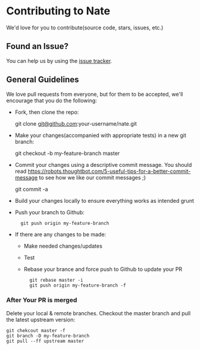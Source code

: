 # Contributing to Nate

We'd love for you to contribute(source code, stars, issues, etc.)

## Found an Issue?

You can help us by using the [issue tracker](issue).

## General Guidelines

We love pull requests from everyone, but for them to be accepted, we'll
encourage that you do the following:

* Fork, then clone the repo:

    git clone git@github.com:your-username/nate.git

* Make your changes(accompanied with appropriate tests) in a new git branch:
    
    git checkout -b my-feature-branch master

* Commit your changes using a descriptive commit message. You should read
  https://robots.thoughtbot.com/5-useful-tips-for-a-better-commit-message to see
  how we like our commit messages ;)

    git commit -a

* Build your changes locally to ensure everything works as intended
     grunt

* Push your branch to Github:
        
        git push origin my-feature-branch

* If there are any changes to be made:
  * Make needed changes/updates
  * Test

  * Rebase your brance and force push to Github to update your PR
        
          git rebase master -i
          git push origin my-feature-branch -f

### After Your PR is merged

Delete your local & remote branches. Checkout the master branch and pull the
latest upstream version:
    
    git chekcout master -f
    git branch -D my-feature-branch
    git pull --ff upstream master



[issues]: https://github.com/nibbleit/nate/issues
